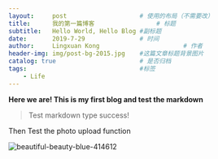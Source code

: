 ```yaml
---
layout:     post   				    # 使用的布局（不需要改）
title:      我的第一篇博客 				# 标题 
subtitle:   Hello World, Hello Blog #副标题
date:       2019-7-29 				# 时间
author:     Lingxuan Kong 						# 作者
header-img: img/post-bg-2015.jpg 	#这篇文章标题背景图片
catalog: true 						# 是否归档
tags: 								#标签
    - Life
---
```


**Here we are! This is my first blog and test the markdown**

> Test markdown type success!

Then Test the photo upload function

![beautiful-beauty-blue-414612](http://ww3.sinaimg.cn/large/006tNc79ly1g5hnklucgej31c00u0kc3.jpg)





